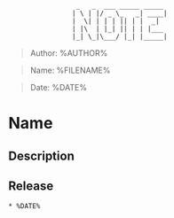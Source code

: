 ```
				 _   _  ___ _____ _____ 
				| \ | |/ _ \_   _| ____|
				|  \| | | | || | |  _|  
				| |\  | |_| || | | |___ 
				|_| \_|\___/ |_| |_____|
```
> Author: %AUTHOR%           

> Name: %FILENAME%

> Date: %DATE%

# Name

## Description

## Release
	* %DATE%
